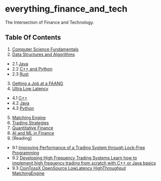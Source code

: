 # everything_finance_and_tech
The Intersection of Finance and Technology.

## Table Of Contents <a name="top"></a>

1. [Computer Science Fundamentals](./cs_fundamentals/README.md)
2. [Data Structures and Algorithms](./data_structures_and_algorithms/)
 - 2.1   [Java](./data_structures_and_algorithms/java/README.md)
 - 2.2   [C++ and Python](./data_structures_and_algorithms/cpp_and_python/README.md)
 - 2.3   [Rust](./data_structures_and_algorithms/rust/README.md)
3. [Getting a Job at a FAANG](./getting_a_job_at_FAANG/README.md)
4. [Ultra Low Latency](./ultra_low_latency/README.md)
 - 4.1   [C++](#cpp)
 - 4.2   [Java](#java)
 - 4.3   [Python](#python)
5. [Matching Engine](./matching_engine.md)
6. [Trading Strategies](./trading_strategies/README.md)
7. [Quantitative Finance](./quantitative_finance/README.md)
8. [AI and ML in Finance](./AI_and_ML_in_finance/README.md)
9. [Reading]
 - 9.1   [Improving Performance of a Trading System through Lock-Free Programming](./Improving_Performance_of_a_Trading_System_through_Lock-Free_Programming.pdf)
 - 9.2   [Developing High Frequency Trading Systems Learn how to implement high frequency trading from scratch with C++ or Java basics](./Developing-High-Frequency-Trading-Systems-Learn-how-to-implement-high-frequency-trading-from-scratch-with-C++or-Java-basics.pdf)
 - 9.3   [CoinTossX OpenSource LowLatency HighThroughput MatchingEngine](./CointTossX_OpenSource_LowLatency_HighThroughput_MatchingEngine.pdf)
